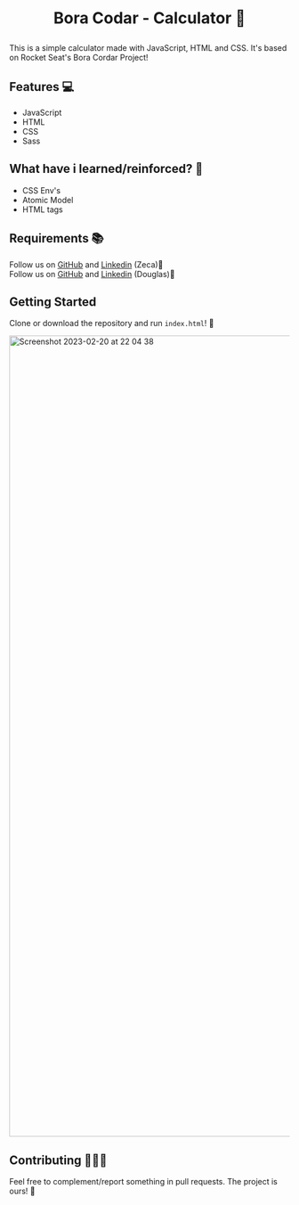 <h1><p align="center">Bora Codar - Calculator 🧮</p></h1>

This is a simple calculator made with JavaScript, HTML and CSS. It's based on Rocket Seat's Bora Cordar Project!

## Features 💻

-   JavaScript
-   HTML
-   CSS
-   Sass

## What have i learned/reinforced? 🤨

- CSS Env's
- Atomic Model
- HTML tags

## Requirements 📚

Follow us on [GitHub](https://github.com/zec4o/)  and [Linkedin](http://www.linkedin.com.br/in/jose-malty) (Zeca)🤣 </br>
Follow us on [GitHub](https://github.com/toledodouglas/)  and [Linkedin](https://www.linkedin.com/in/douglas-rodrigues-toledo-793467217/) (Douglas)🤣

## Getting Started

Clone or download the repository and run ```index.html```! 🤖

<img width="1438" alt="Screenshot 2023-02-20 at 22 04 38" src="https://user-images.githubusercontent.com/50798883/220222538-c1e8e99a-e91a-4452-9673-c2318f3a2bfa.png">

## Contributing 👨‍💻🤝

Feel free to complement/report something in pull requests. The project is ours! 🤝
